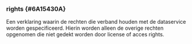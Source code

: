 ### rights {#6A15430A}
Een verklaring waarin de rechten die verband houden met de dataservice worden gespecificeerd. Hierin worden alleen de overige rechten opgenomen die niet gedekt worden door license of acces rights.

